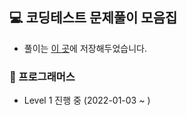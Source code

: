 ## 💻 코딩테스트 문제풀이 모음집
+ 풀이는 [이 곳](https://wisesaturn.github.io/solve-problem-detail/ "코딩테스트 문제풀이 모음집 해설")에 저장해두었습니다. 
### 📍 프로그래머스

+ Level 1 진행 중 (2022-01-03 ~ )
